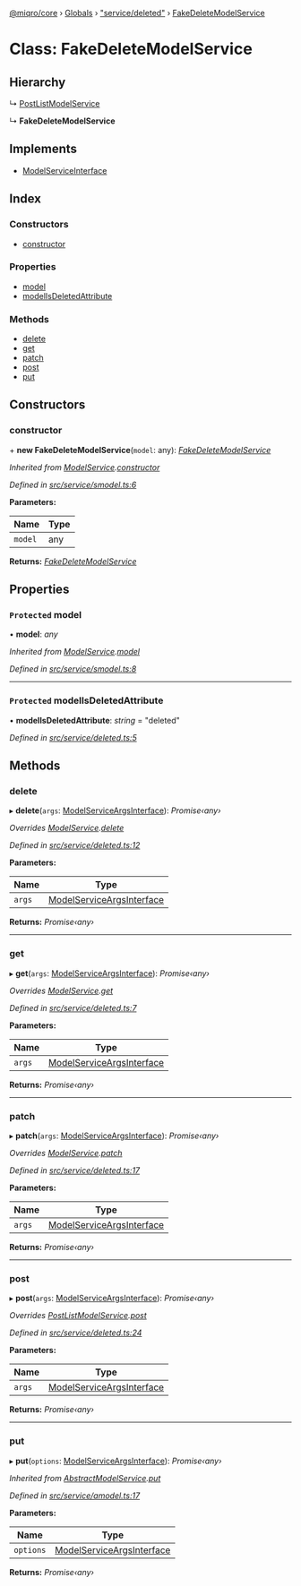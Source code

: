 [@miqro/core](../README.md) › [Globals](../globals.md) › ["service/deleted"](../modules/_service_deleted_.md) › [FakeDeleteModelService](_service_deleted_.fakedeletemodelservice.md)

# Class: FakeDeleteModelService

## Hierarchy

  ↳ [PostListModelService](_service_postlist_.postlistmodelservice.md)

  ↳ **FakeDeleteModelService**

## Implements

* [ModelServiceInterface](../interfaces/_service_model_.modelserviceinterface.md)

## Index

### Constructors

* [constructor](_service_deleted_.fakedeletemodelservice.md#constructor)

### Properties

* [model](_service_deleted_.fakedeletemodelservice.md#protected-model)
* [modelIsDeletedAttribute](_service_deleted_.fakedeletemodelservice.md#protected-modelisdeletedattribute)

### Methods

* [delete](_service_deleted_.fakedeletemodelservice.md#delete)
* [get](_service_deleted_.fakedeletemodelservice.md#get)
* [patch](_service_deleted_.fakedeletemodelservice.md#patch)
* [post](_service_deleted_.fakedeletemodelservice.md#post)
* [put](_service_deleted_.fakedeletemodelservice.md#put)

## Constructors

###  constructor

\+ **new FakeDeleteModelService**(`model`: any): *[FakeDeleteModelService](_service_deleted_.fakedeletemodelservice.md)*

*Inherited from [ModelService](_service_smodel_.modelservice.md).[constructor](_service_smodel_.modelservice.md#constructor)*

*Defined in [src/service/smodel.ts:6](https://github.com/claukers/miqro-core/blob/64522a7/src/service/smodel.ts#L6)*

**Parameters:**

Name | Type |
------ | ------ |
`model` | any |

**Returns:** *[FakeDeleteModelService](_service_deleted_.fakedeletemodelservice.md)*

## Properties

### `Protected` model

• **model**: *any*

*Inherited from [ModelService](_service_smodel_.modelservice.md).[model](_service_smodel_.modelservice.md#protected-model)*

*Defined in [src/service/smodel.ts:8](https://github.com/claukers/miqro-core/blob/64522a7/src/service/smodel.ts#L8)*

___

### `Protected` modelIsDeletedAttribute

• **modelIsDeletedAttribute**: *string* = "deleted"

*Defined in [src/service/deleted.ts:5](https://github.com/claukers/miqro-core/blob/64522a7/src/service/deleted.ts#L5)*

## Methods

###  delete

▸ **delete**(`args`: [ModelServiceArgsInterface](../interfaces/_service_model_.modelserviceargsinterface.md)): *Promise‹any›*

*Overrides [ModelService](_service_smodel_.modelservice.md).[delete](_service_smodel_.modelservice.md#delete)*

*Defined in [src/service/deleted.ts:12](https://github.com/claukers/miqro-core/blob/64522a7/src/service/deleted.ts#L12)*

**Parameters:**

Name | Type |
------ | ------ |
`args` | [ModelServiceArgsInterface](../interfaces/_service_model_.modelserviceargsinterface.md) |

**Returns:** *Promise‹any›*

___

###  get

▸ **get**(`args`: [ModelServiceArgsInterface](../interfaces/_service_model_.modelserviceargsinterface.md)): *Promise‹any›*

*Overrides [ModelService](_service_smodel_.modelservice.md).[get](_service_smodel_.modelservice.md#get)*

*Defined in [src/service/deleted.ts:7](https://github.com/claukers/miqro-core/blob/64522a7/src/service/deleted.ts#L7)*

**Parameters:**

Name | Type |
------ | ------ |
`args` | [ModelServiceArgsInterface](../interfaces/_service_model_.modelserviceargsinterface.md) |

**Returns:** *Promise‹any›*

___

###  patch

▸ **patch**(`args`: [ModelServiceArgsInterface](../interfaces/_service_model_.modelserviceargsinterface.md)): *Promise‹any›*

*Overrides [ModelService](_service_smodel_.modelservice.md).[patch](_service_smodel_.modelservice.md#patch)*

*Defined in [src/service/deleted.ts:17](https://github.com/claukers/miqro-core/blob/64522a7/src/service/deleted.ts#L17)*

**Parameters:**

Name | Type |
------ | ------ |
`args` | [ModelServiceArgsInterface](../interfaces/_service_model_.modelserviceargsinterface.md) |

**Returns:** *Promise‹any›*

___

###  post

▸ **post**(`args`: [ModelServiceArgsInterface](../interfaces/_service_model_.modelserviceargsinterface.md)): *Promise‹any›*

*Overrides [PostListModelService](_service_postlist_.postlistmodelservice.md).[post](_service_postlist_.postlistmodelservice.md#post)*

*Defined in [src/service/deleted.ts:24](https://github.com/claukers/miqro-core/blob/64522a7/src/service/deleted.ts#L24)*

**Parameters:**

Name | Type |
------ | ------ |
`args` | [ModelServiceArgsInterface](../interfaces/_service_model_.modelserviceargsinterface.md) |

**Returns:** *Promise‹any›*

___

###  put

▸ **put**(`options`: [ModelServiceArgsInterface](../interfaces/_service_model_.modelserviceargsinterface.md)): *Promise‹any›*

*Inherited from [AbstractModelService](_service_amodel_.abstractmodelservice.md).[put](_service_amodel_.abstractmodelservice.md#put)*

*Defined in [src/service/amodel.ts:17](https://github.com/claukers/miqro-core/blob/64522a7/src/service/amodel.ts#L17)*

**Parameters:**

Name | Type |
------ | ------ |
`options` | [ModelServiceArgsInterface](../interfaces/_service_model_.modelserviceargsinterface.md) |

**Returns:** *Promise‹any›*
